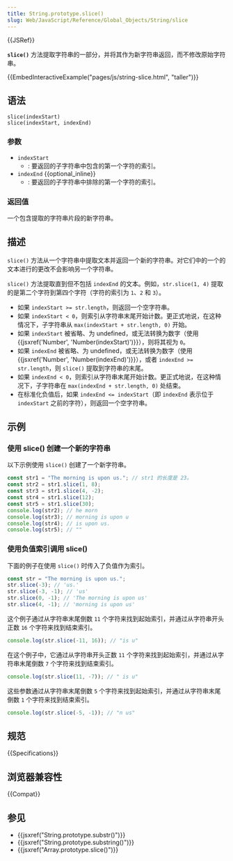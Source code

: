 ```yaml
---
title: String.prototype.slice()
slug: Web/JavaScript/Reference/Global_Objects/String/slice
---
```


{{JSRef}}

**`slice()`** 方法提取字符串的一部分，并将其作为新字符串返回，而不修改原始字符串。

{{EmbedInteractiveExample("pages/js/string-slice.html", "taller")}}

## 语法

```js-nolint
slice(indexStart)
slice(indexStart, indexEnd)
```

### 参数

- `indexStart`
  - : 要返回的子字符串中包含的第一个字符的索引。
- `indexEnd` {{optional_inline}}
  - : 要返回的子字符串中排除的第一个字符的索引。

### 返回值

一个包含提取的字符串片段的新字符串。

## 描述

`slice()` 方法从一个字符串中提取文本并返回一个新的字符串。对它们中的一个的文本进行的更改不会影响另一个字符串。

`slice()` 方法提取直到但不包括 `indexEnd` 的文本。例如，`str.slice(1, 4)` 提取的是第二个字符到第四个字符（字符的索引为 `1`、`2` 和 `3`）。

- 如果 `indexStart >= str.length`，则返回一个空字符串。
- 如果 `indexStart < 0`，则索引从字符串末尾开始计数。更正式地说，在这种情况下，子字符串从 `max(indexStart + str.length, 0)` 开始。
- 如果 `indexStart` 被省略、为 undefined，或无法转换为数字（使用 {{jsxref('Number', 'Number(indexStart)')}}），则将其视为 `0`。
- 如果 `indexEnd` 被省略、为 undefined，或无法转换为数字（使用 {{jsxref('Number', 'Number(indexEnd)')}}），或者 `indexEnd >= str.length`，则 `slice()` 提取到字符串的末尾。
- 如果 `indexEnd < 0`，则索引从字符串末尾开始计数。更正式地说，在这种情况下，子字符串在 `max(indexEnd + str.length, 0)` 处结束。
- 在标准化负值后，如果 `indexEnd <= indexStart`（即 `indexEnd` 表示位于 `indexStart` 之前的字符），则返回一个空字符串。

## 示例

### 使用 slice() 创建一个新的字符串

以下示例使用 `slice()` 创建了一个新字符串。

```js
const str1 = "The morning is upon us."; // str1 的长度是 23。
const str2 = str1.slice(1, 8);
const str3 = str1.slice(4, -2);
const str4 = str1.slice(12);
const str5 = str1.slice(30);
console.log(str2); // he morn
console.log(str3); // morning is upon u
console.log(str4); // is upon us.
console.log(str5); // ""
```

### 使用负值索引调用 slice()

下面的例子在使用 `slice()` 时传入了负值作为索引。

```js
const str = "The morning is upon us.";
str.slice(-3); // 'us.'
str.slice(-3, -1); // 'us'
str.slice(0, -1); // 'The morning is upon us'
str.slice(4, -1); // 'morning is upon us'
```

这个例子通过从字符串末尾倒数 `11` 个字符来找到起始索引，并通过从字符串开头正数 `16` 个字符来找到结束索引。

```js
console.log(str.slice(-11, 16)); // "is u"
```

在这个例子中，它通过从字符串开头正数 `11` 个字符来找到起始索引，并通过从字符串末尾倒数 `7` 个字符来找到结束索引。

```js
console.log(str.slice(11, -7)); // " is u"
```

这些参数通过从字符串末尾倒数 `5` 个字符来找到起始索引，并通过从字符串末尾倒数 `1` 个字符来找到结束索引。

```js
console.log(str.slice(-5, -1)); // "n us"
```

## 规范

{{Specifications}}

## 浏览器兼容性

{{Compat}}

## 参见

- {{jsxref("String.prototype.substr()")}}
- {{jsxref("String.prototype.substring()")}}
- {{jsxref("Array.prototype.slice()")}}
